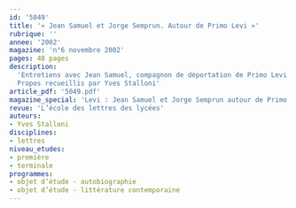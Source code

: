```yaml
---
id: '5049'
title: '« Jean Samuel et Jorge Semprun. Autour de Primo Levi »'
rubrique: ''
annee: '2002'
magazine: 'n°6 novembre 2002'
pages: 48 pages
description: 
  'Entretiens avec Jean Samuel, compagnon de déportation de Primo Levi à Auschwitz, et Jorge Semprun, dont l’œuvre est traversée par une réflexion sur sa détention à Buchenwald
  Propos recueillis par Yves Stalloni'
article_pdf: '5049.pdf'
magazine_special: 'Levi : Jean Samuel et Jorge Semprun autour de Primo Levi'
revue: 'L’école des lettres des lycées'
auteurs:
- Yves Stalloni
disciplines:
- lettres
niveau_etudes:
- première
- terminale
programmes:
- objet d’étude - autobiographie
- objet d’étude - littérature contemporaine
---
```

